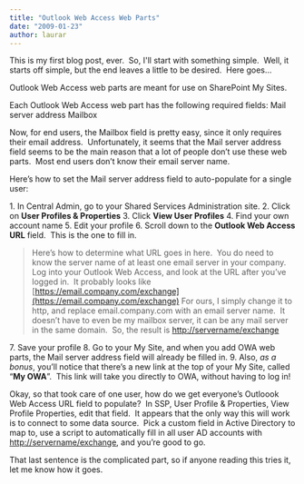 ```yaml
---
title: "Outlook Web Access Web Parts"
date: "2009-01-23"
author: laurar
---
```


This is my first blog post, ever.  So, I'll start with something simple.  Well, it starts off simple, but the end leaves a little to be desired.  Here goes...

Outlook Web Access web parts are meant for use on SharePoint My Sites.

Each Outlook Web Access web part has the following required fields: Mail server address Mailbox

Now, for end users, the Mailbox field is pretty easy, since it only requires their email address.  Unfortunately, it seems that the Mail server address field seems to be the main reason that a lot of people don’t use these web parts.  Most end users don’t know their email server name.

Here’s how to set the Mail server address field to auto-populate for a single user:

1\. In Central Admin, go to your Shared Services Administration site. 2. Click on **User Profiles & Properties** 3. Click **View User Profiles** 4. Find your own account name 5. Edit your profile 6. Scroll down to the **Outlook Web Access URL** field.  This is the one to fill in.

> Here’s how to determine what URL goes in here.  You do need to know the server name of at least one email server in your company.  Log into your Outlook Web Access, and look at the URL after you’ve logged in.  It probably looks like [https://email.company.com/exchange](https://email.company.com/exchange) For ours, I simply change it to http, and replace email.company.com with an email server name.  It doesn’t have to even be my mailbox server, it can be any mail server in the same domain.  So, the result is [http://servername/exchange](http://servername/exchange)

7\. Save your profile 8. Go to your My Site, and when you add OWA web parts, the Mail server address field will already be filled in. 9. Also, _as a bonus_, you’ll notice that there’s a new link at the top of your My Site, called “**My OWA**”.  This link will take you directly to OWA, without having to log in!

Okay, so that took care of one user, how do we get everyone’s Outloook Web Access URL field to populate?  In SSP, User Profile & Properties, View Profile Properties, edit that field.  It appears that the only way this will work is to connect to some data source.  Pick a custom field in Active Directory to map to, use a script to automatically fill in all user AD accounts with [http://servername/exchange](http://servername/exchange), and you’re good to go.

That last sentence is the complicated part, so if anyone reading this tries it, let me know how it goes.
